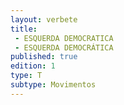 ```yaml
---
layout: verbete
title:
 - ESQUERDA DEMOCRATICA
 - ESQUERDA DEMOCRÁTICA
published: true
edition: 1  
type: T
subtype: Movimentos
---
```


